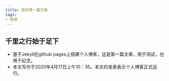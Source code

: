 ```yaml
---
title: 我的第一篇文章
tags: 
- 随感
---
```

## 千里之行始于足下
* 基于Jekyll在github pages上搭建个人博客，这是第一篇文章，用于测试，也用于纪念。
* 本文写作于2020年4月17日上午10：35。本文的发表表示个人博客正式运行。